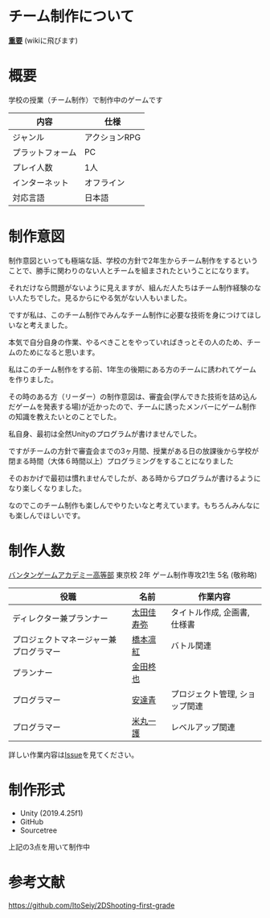 # チーム制作について
**[重要](https://github.com/Mallow0730/TeamA/wiki)** (wikiに飛びます)

# 概要

学校の授業（チーム制作）で制作中のゲームです

|内容|仕様|
| ---- | ---- | 
|ジャンル|アクションRPG|
| プラットフォーム | PC |
|プレイ人数|1人| 
| インターネット|オフライン|
| 対応言語 | 日本語 |

# 制作意図

制作意図といっても極端な話、学校の方針で2年生からチーム制作をするということで、勝手に関わりのない人とチームを組まされたということになります。

それだけなら問題がないように見えますが、組んだ人たちはチーム制作経験のない人たちでした。見るからにやる気がない人もいました。

ですが私は、このチーム制作でみんなチーム制作に必要な技術を身につけてほしいなと考えました。

本気で自分自身の作業、やるべきことをやっていればきっとその人のため、チームのためになると思います。

私はこのチーム制作をする前、1年生の後期にある方のチームに誘われてゲームを作りました。

その時のある方（リーダー）の制作意図は、審査会(学んできた技術を詰め込んだゲームを発表する場)が近かったので、チームに誘ったメンバーにゲーム制作の知識を教えたいとのことでした。

私自身、最初は全然Unityのプログラムが書けませんでした。

ですがチームの方針で審査会までの3ヶ月間、授業がある日の放課後から学校が閉まる時間（大体６時間以上）プログラミングをすることになりました

そのおかげで最初は慣れませんでしたが、ある時からプログラムが書けるようになり楽しくなりました。

なのでこのチーム制作も楽しんでやりたいなと考えています。もちろんみんなにも楽しんでほしいです。


# 制作人数
[バンタンゲームアカデミー高等部](https://www.vantan-gamehs.com/index.php) 東京校 2年 ゲーム制作専攻21生 5名 (敬称略)

| 役職 | 名前 | 作業内容 |
| ---- | ---- | ---- |
|ディレクター兼プランナー|[太田佳寿弥](https://github.com/KazuyaOta)|タイトル作成, 企画書, 仕様書|
|プロジェクトマネージャー兼プログラマー|[橋本凛紅](https://github.com/rikuriku0402)|バトル関連|
|プランナー|[金田柊也](https://github.com/Shuukane1201)|  |
|プログラマー|[安達青](https://github.com/Mallow0730)|プロジェクト管理, ショップ関連|
|プログラマー|[米丸一護](https://github.com/YONE15)|レベルアップ関連|

詳しい作業内容は[Issue](https://github.com/Mallow0730/TeamA/issues)を見てください。

# 制作形式

- Unity (2019.4.25f1)
- GitHub
- Sourcetree

上記の3点を用いて制作中

# 参考文献

https://github.com/ItoSeiy/2DShooting-first-grade
